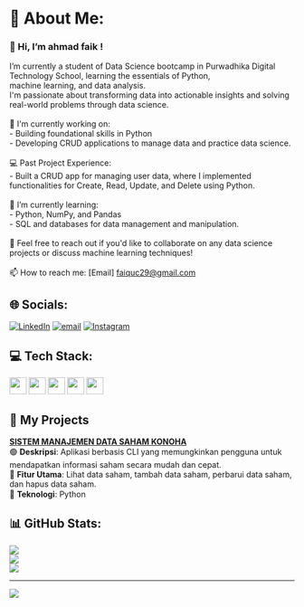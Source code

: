# 💫 About Me:
### 👋 Hi, I’m ahmad faik !
I’m currently a student of Data Science bootcamp in Purwadhika Digital Technology School, learning the essentials of Python, <br>machine learning, and data analysis.<br>I'm passionate about transforming data into actionable insights and solving real-world problems through data science.<br><br>🔭 I'm currently working on:<br>- Building foundational skills in Python<br>- Developing CRUD applications to manage data and practice data science.<br><br>💻 Past Project Experience:<br>- Built a CRUD app for managing user data, where I implemented functionalities for Create, Read, Update, and Delete using Python.<br><br>🌱 I’m currently learning:<br>- Python, NumPy, and Pandas<br>- SQL and databases for data management and manipulation.<br><br>💬 Feel free to reach out if you'd like to collaborate on any data science projects or discuss machine learning techniques!<br><br>📫 How to reach me: [Email] faiquc29@gmail.com


## 🌐 Socials:
[![LinkedIn](https://img.shields.io/badge/LinkedIn-%230077B5.svg?logo=linkedin&logoColor=white)](https://linkedin.com/in/ahmadfaik) [![email](https://img.shields.io/badge/Email-D14836?logo=gmail&logoColor=white)](mailto:faiquc29@gmail.com) [![Instagram](https://img.shields.io/badge/Instagram-%23E4405F.svg?logo=Instagram&logoColor=white)](https://instagram.com/ahmadfaik_s)

## 💻 Tech Stack:
<img src="https://upload.wikimedia.org/wikipedia/commons/9/9b/Anaconda_Logo.png" width="30" /> <img src="https://upload.wikimedia.org/wikipedia/commons/d/d2/MySQL_logo.svg" width="30" /> <img src="https://upload.wikimedia.org/wikipedia/commons/c/c3/Python-logo-notext.svg" width="30" /> <img src="https://upload.wikimedia.org/wikipedia/commons/2/2e/NumPy_logo_2020.svg" width="30" /> <img src="https://upload.wikimedia.org/wikipedia/commons/1/19/Pandas_logo.svg" width="30" />

## 🚀 **My Projects**
**[SISTEM MANAJEMEN DATA SAHAM KONOHA](https://github.com/ahmadFaik/STOCK-CLI)**
 <br>🟢 **Deskripsi**: Aplikasi berbasis CLI yang memungkinkan pengguna untuk mendapatkan informasi saham secara mudah dan cepat.  
 🎯 **Fitur Utama**: Lihat data saham, tambah data saham, perbarui data saham, dan hapus data saham.
 <br>🔧 **Teknologi**:  Python <img src="https://upload.wikimedia.org/wikipedia/commons/c/c3/Python-logo-notext.svg" width="15" /> 

## 📊 GitHub Stats:
![](https://github-readme-stats.vercel.app/api?username=ahmadFaik&theme=transparent&hide_border=false&include_all_commits=true&count_private=false)<br/>
![](https://nirzak-streak-stats.vercel.app/?user=ahmadFaik&theme=transparent&hide_border=false)<br/>
![](https://github-readme-stats.vercel.app/api/top-langs/?username=ahmadFaik&theme=transparent&hide_border=false&include_all_commits=true&count_private=false&layout=compact)

---
[![](https://visitcount.itsvg.in/api?id=ahmadFaik&icon=0&color=0)](https://visitcount.itsvg.in)

<!-- Proudly created with GPRM ( https://gprm.itsvg.in ) -->
